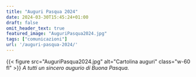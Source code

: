 ```yaml
---
title: "Auguri Pasqua 2024"
date: 2024-03-30T15:45:24+01:00
draft: false
omit_header_text: true
featured_image: "AuguriPasqua2024.jpg"
tags: ["comunicazioni"]
url: '/auguri-pasqua-2024/'
---
```


{{< figure src="AuguriPasqua2024.jpg" alt="Cartolina auguri" class="w-60 fl" >}}
*A tutti un sincero augurio di Buona Pasqua.*
